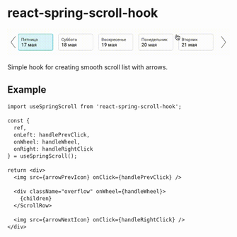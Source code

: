 # react-spring-scroll-hook

![demo](assets/scroll.gif)

Simple hook for creating smooth scroll list with arrows.

## Example

```
import useSpringScroll from 'react-spring-scroll-hook';

const {
  ref,
  onLeft: handlePrevClick,
  onWheel: handleWheel,
  onRight: handleRightClick
} = useSpringScroll();

return <div>
  <img src={arrowPrevIcon} onClick={handlePrevClick} />

  <div className="overflow" onWheel={handleWheel}>
    {children}
  </ScrollRow>

  <img src={arrowNextIcon} onClick={handleRightClick} />
</div>
```
